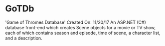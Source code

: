 # GoTDb
'Game of Thromes Database'
Created On: 11/20/17
An ASP.NET (C#) database front-end which creates Scene objects for a movie or TV show, each of which contains season and episode, time of scene, a character list, and a description.

